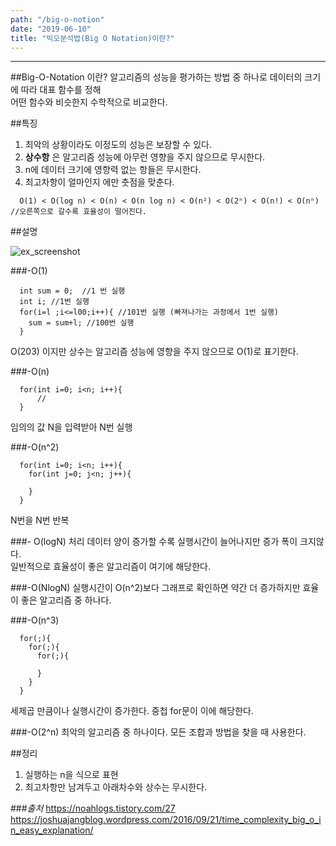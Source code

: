 ```yaml
---
path: "/big-o-notion"
date: "2019-06-10"
title: "빅오분석법(Big O Notation)이란?"
---
```


---

##Big-O-Notation 이란?
알고리즘의 성능을 평가하는 방법 중 하나로 데이터의 크기에 따라 대표 함수를 정해  
어떤 함수와 비슷한지 수학적으로 비교한다.  

##특징
1. 최악의 상황이라도 이정도의 성능은 보장할 수 있다.
2. __상수항__ 은 알고리즘 성능에 아무런 영향을 주지 않으므로 무시한다.
3. n에 데이터 크기에 영향력 없는 항들은 무시한다.
4. 최고차항이 얼마인지 에만 춧점을 맞춘다.

```
  O(1) < O(log n) < O(n) < O(n log n) < O(n²) < O(2ⁿ) < O(n!) < O(nⁿ) //오른쪽으로 갈수록 효율성이 떨어진다.
```

##설명

![ex_screenshot](https://user-images.githubusercontent.com/45478754/59185322-a8b37d00-8b5f-11e9-82d1-ec3cf030ffc0.jpg)

###-O(1)
```
  int sum = 0;  //1 번 실행
  int i; //1번 실행
  for(i=l ;i<=l00;i++){ //101번 실행 (빠져나가는 과정에서 1번 실행)
    sum = sum+l; //100번 실행
  }
```
O(203) 이지만 상수는 알고리즘 성능에 영향을 주지 않으므로 O(1)로 표기한다.  


###-O(n)
```
  for(int i=0; i<n; i++){
      //
  }
```
임의의 값 N을 입력받아 N번 실행

###-O(n^2)
```
  for(int i=0; i<n; i++){
    for(int j=0; j<n; j++){

    }
  }
```
N번을 N번 반복

###- O(logN)
처리 데이터 양이 증가할 수록 실행시간이 늘어나지만 증가 폭이 크지않다.  
일반적으로 효율성이 좋은 알고리즘이 여기에 해당한다.

###-O(NlogN)
실행시간이 O(n^2)보다 그래프로 확인하면 약간 더 증가하지만 효율이 좋은 알고리즘 중 하나다.   

###-O(n^3)
```
  for(;){
    for(;){
      for(;){

      }
    }
  }
```
세제곱 만큼이나 실행시간이 증가한다. 중첩 for문이 이에 해당한다.


###-O(2^n)
최악의 알고리즘 중 하나이다. 모든 조합과 방법을 찾을 때 사용한다.  



##정리
1. 실행하는 n을 식으로 표현
2. 최고차항만 남겨두고 아래차수와 상수는 무시한다.  


###_출처_
https://noahlogs.tistory.com/27  
https://joshuajangblog.wordpress.com/2016/09/21/time_complexity_big_o_in_easy_explanation/  
